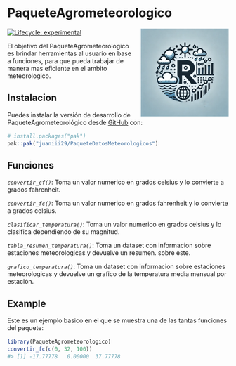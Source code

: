 
<!-- README.md is generated from README.Rmd. Please edit that file -->

# PaqueteAgrometeorologico
<img src="man/figures/logo.png" alt="PaqueteAgrometeorologico" align="right" style="float: right; margin-left: 10px;" width="200"/>

<!-- badges: start -->

[![Lifecycle:
experimental](https://img.shields.io/badge/lifecycle-experimental-orange.svg)](https://lifecycle.r-lib.org/articles/stages.html#experimental)

<!-- badges: end -->

El objetivo del PaqueteAgrometeorologico es brindar herramientas al
usuario en base a funciones, para que pueda trabajar de manera mas
eficiente en el ambito meteorologico.

## Instalacion

Puedes instalar la versión de desarrollo de PaqueteAgrometeorológico
desde [GitHub](https://github.com/) con:

``` r
# install.packages("pak")
pak::pak("juaniii29/PaqueteDatosMeteorologicos")
```

## Funciones

*`convertir_cf()`*: Toma un valor numerico en grados celsius y lo
convierte a grados fahrenheit.

*`convertir_fc()`*: Toma un valor numerico en grados fahrenheit y lo
convierte a grados celsius.

*`clasificar_temperatura()`*: Toma un valor numerico en grados celsius y
lo clasifica dependiendo de su magnitud.

*`tabla_resumen_temperatura()`*: Toma un dataset con informacion sobre
estaciones meteorologicas y devuelve un resumen. sobre este.

*`grafico_temperatura()`*: Toma un dataset con informacion sobre
estaciones meteorologicas y devuelve un grafico de la temperatura media
mensual por estación.

## Example

Este es un ejemplo basico en el que se muestra una de las tantas
funciones del paquete:

``` r
library(PaqueteAgrometeorologico)
convertir_fc(c(0, 32, 100))
#> [1] -17.77778   0.00000  37.77778
```
